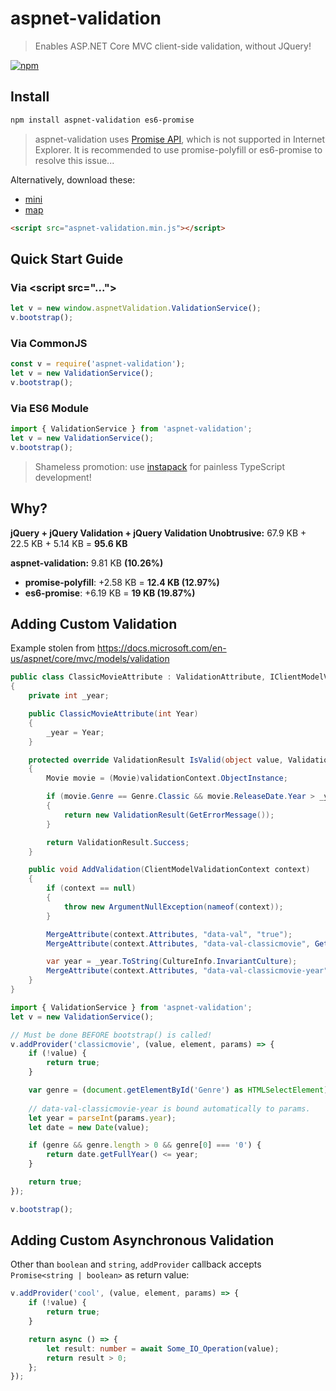 # aspnet-validation
> Enables ASP.NET Core MVC client-side validation, without JQuery! 

[![npm](https://img.shields.io/npm/v/aspnet-validation.svg)](https://www.npmjs.com/package/aspnet-validation)

## Install

```powershell
npm install aspnet-validation es6-promise
```

> aspnet-validation uses [Promise API](https://developer.mozilla.org/en/docs/Web/JavaScript/Reference/Global_Objects/Promise), which is not supported in Internet Explorer. It is recommended to use promise-polyfill or es6-promise to resolve this issue...

Alternatively, download these:

- [mini](https://github.com/ryanelian/aspnet-validation/raw/master/dist/aspnet-validation.min.js)
- [map](https://github.com/ryanelian/aspnet-validation/raw/master/dist/aspnet-validation.min.js.map)

```html
<script src="aspnet-validation.min.js"></script>
```

## Quick Start Guide

### Via \<script src="..."\>

```js
let v = new window.aspnetValidation.ValidationService();
v.bootstrap();
```

### Via CommonJS

```js
const v = require('aspnet-validation');
let v = new ValidationService();
v.bootstrap();
```

### Via ES6 Module

```ts
import { ValidationService } from 'aspnet-validation';
let v = new ValidationService();
v.bootstrap();
```

> Shameless promotion: use [instapack](https://github.com/ryanelian/instapack) for painless TypeScript development!

## Why?

**jQuery + jQuery Validation + jQuery Validation Unobtrusive:** 67.9 KB + 22.5 KB + 5.14 KB = **95.6 KB**

**aspnet-validation:** 9.81 KB **(10.26%)**
- **promise-polyfill**: +2.58 KB = **12.4 KB (12.97%)**
- **es6-promise**: +6.19 KB = **19 KB (19.87%)**

## Adding Custom Validation

Example stolen from https://docs.microsoft.com/en-us/aspnet/core/mvc/models/validation

```cs
public class ClassicMovieAttribute : ValidationAttribute, IClientModelValidator
{
    private int _year;

    public ClassicMovieAttribute(int Year)
    {
        _year = Year;
    }

    protected override ValidationResult IsValid(object value, ValidationContext validationContext)
    {
        Movie movie = (Movie)validationContext.ObjectInstance;

        if (movie.Genre == Genre.Classic && movie.ReleaseDate.Year > _year)
        {
            return new ValidationResult(GetErrorMessage());
        }

        return ValidationResult.Success;
    }

    public void AddValidation(ClientModelValidationContext context)
    {
        if (context == null)
        {
            throw new ArgumentNullException(nameof(context));
        }

        MergeAttribute(context.Attributes, "data-val", "true");
        MergeAttribute(context.Attributes, "data-val-classicmovie", GetErrorMessage());

        var year = _year.ToString(CultureInfo.InvariantCulture);
        MergeAttribute(context.Attributes, "data-val-classicmovie-year", year);
    }
}
```

```ts
import { ValidationService } from 'aspnet-validation';
let v = new ValidationService();

// Must be done BEFORE bootstrap() is called!
v.addProvider('classicmovie', (value, element, params) => {
    if (!value) {
        return true;
    }

    var genre = (document.getElementById('Genre') as HTMLSelectElement).value;
    
    // data-val-classicmovie-year is bound automatically to params.
    let year = parseInt(params.year);
    let date = new Date(value);

    if (genre && genre.length > 0 && genre[0] === '0') {
        return date.getFullYear() <= year;
    }

    return true;
});

v.bootstrap();
```

## Adding Custom Asynchronous Validation

Other than `boolean` and `string`, `addProvider` callback accepts `Promise<string | boolean>` as return value:

```ts
v.addProvider('cool', (value, element, params) => {
    if (!value) {
        return true;
    }

    return async () => {
        let result: number = await Some_IO_Operation(value);
        return result > 0;
    };
});
```
